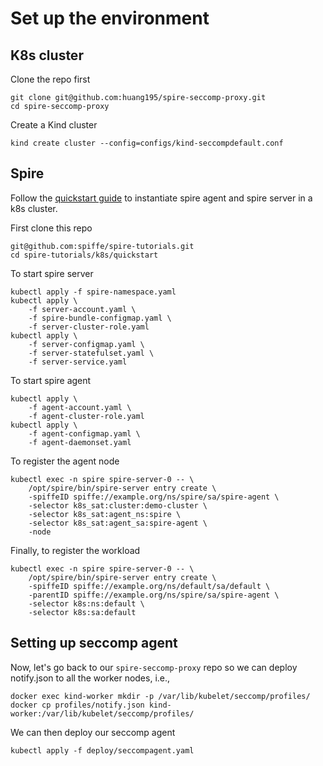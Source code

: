 # Set up the environment

## K8s cluster

Clone the repo first
```
git clone git@github.com:huang195/spire-seccomp-proxy.git
cd spire-seccomp-proxy
```

Create a Kind cluster
```
kind create cluster --config=configs/kind-seccompdefault.conf
```

## Spire

Follow the [quickstart
guide](https://spiffe.io/docs/latest/try/getting-started-k8s/) to instantiate
spire agent and spire server in a k8s cluster.

First clone this repo
```
git@github.com:spiffe/spire-tutorials.git
cd spire-tutorials/k8s/quickstart
```

To start spire server
```
kubectl apply -f spire-namespace.yaml
kubectl apply \
    -f server-account.yaml \
    -f spire-bundle-configmap.yaml \
    -f server-cluster-role.yaml
kubectl apply \
    -f server-configmap.yaml \
    -f server-statefulset.yaml \
    -f server-service.yaml
```

To start spire agent
```
kubectl apply \
    -f agent-account.yaml \
    -f agent-cluster-role.yaml
kubectl apply \
    -f agent-configmap.yaml \
    -f agent-daemonset.yaml
```

To register the agent node
```
kubectl exec -n spire spire-server-0 -- \
    /opt/spire/bin/spire-server entry create \
    -spiffeID spiffe://example.org/ns/spire/sa/spire-agent \
    -selector k8s_sat:cluster:demo-cluster \
    -selector k8s_sat:agent_ns:spire \
    -selector k8s_sat:agent_sa:spire-agent \
    -node
```

Finally, to register the workload
```
kubectl exec -n spire spire-server-0 -- \
    /opt/spire/bin/spire-server entry create \
    -spiffeID spiffe://example.org/ns/default/sa/default \
    -parentID spiffe://example.org/ns/spire/sa/spire-agent \
    -selector k8s:ns:default \
    -selector k8s:sa:default
```

## Setting up seccomp agent

Now, let's go back to our `spire-seccomp-proxy` repo so we can deploy notify.json
to all the worker nodes, i.e., 
```
docker exec kind-worker mkdir -p /var/lib/kubelet/seccomp/profiles/
docker cp profiles/notify.json kind-worker:/var/lib/kubelet/seccomp/profiles/
```

We can then deploy our seccomp agent
```
kubectl apply -f deploy/seccompagent.yaml
```

